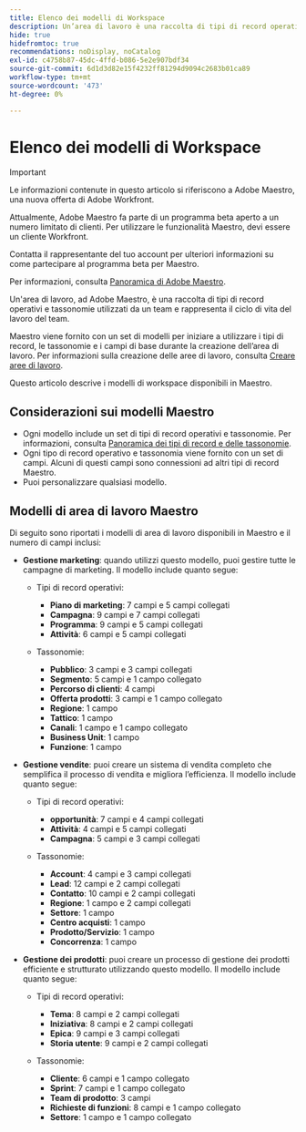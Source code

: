 ```yaml
---
title: Elenco dei modelli di Workspace
description: Un’area di lavoro è una raccolta di tipi di record operativi e tassonomie utilizzati da un team e rappresenta il ciclo di vita del lavoro del team. Maestro viene fornito con un set di modelli per iniziare a utilizzare i tipi di record, le tassonomie e i campi di base durante la creazione dell’area di lavoro.
hide: true
hidefromtoc: true
recommendations: noDisplay, noCatalog
exl-id: c4758b87-45dc-4ffd-b086-5e2e907bdf34
source-git-commit: 6d1d3d82e15f4232ff81294d9094c2683b01ca89
workflow-type: tm+mt
source-wordcount: '473'
ht-degree: 0%

---
```


<!--update the metadata with real information when making this available in TOC and in the left nav:
---
title: List of available workspace templates
description: You can use templates to create workspaces. This article provides a list of available workspace templates
hidefromtoc: yes
hide: yes
author: Alina
feature: Work Management
role: User
---

-->

# Elenco dei modelli di Workspace

>[!IMPORTANT]
>
>Le informazioni contenute in questo articolo si riferiscono a Adobe Maestro, una nuova offerta di Adobe Workfront.
>
>Attualmente, Adobe Maestro fa parte di un programma beta aperto a un numero limitato di clienti. Per utilizzare le funzionalità Maestro, devi essere un cliente Workfront.
>
>Contatta il rappresentante del tuo account per ulteriori informazioni su come partecipare al programma beta per Maestro.
>
>Per informazioni, consulta [Panoramica di Adobe Maestro](../maestro-overview.md).

Un&#39;area di lavoro, ad Adobe Maestro, è una raccolta di tipi di record operativi e tassonomie utilizzati da un team e rappresenta il ciclo di vita del lavoro del team.

Maestro viene fornito con un set di modelli per iniziare a utilizzare i tipi di record, le tassonomie e i campi di base durante la creazione dell’area di lavoro. Per informazioni sulla creazione delle aree di lavoro, consulta [Creare aree di lavoro](../architecture/create-workspaces.md).

Questo articolo descrive i modelli di workspace disponibili in Maestro.

## Considerazioni sui modelli Maestro

* Ogni modello include un set di tipi di record operativi e tassonomie. Per informazioni, consulta [Panoramica dei tipi di record e delle tassonomie](../architecture/overview-of-record-types-and-taxonomies.md).
* Ogni tipo di record operativo e tassonomia viene fornito con un set di campi. Alcuni di questi campi sono connessioni ad altri tipi di record Maestro.
* Puoi personalizzare qualsiasi modello.

<!-- I modeled this article by the "List of available Blueprints" and that articles does not have an Access area

## Access requirements

You must have the following: 

<table style="table-layout:auto">
 <col>
 </col>
 <col>
 </col>
 <tbody>
  <tr>
   <td role="rowheader"><p>Adobe Workfront plan*</p></td>
   <td>
<p>Any</p>
<!--the above is only for closed beta; when going to GA - activate the following plans:    
<p>Current plan: Prime and Ultimate</p>
<p>Legacy plan: Enterprise</p>->
   </td>
  </tr>
  <tr>
   <td role="rowheader"><p>Adobe Workfront license*</p></td>
   <td>
   <p>Any</p> 
  <p>For more information, see <a href="../../administration-and-setup/add-users/access-levels-and-object-permissions/wf-licenses.md" class="MCXref xref">Adobe Workfront licenses overview</a>.</p> </td>
  </tr>
  <tr>
   <td role="rowheader"><p>Product</p></td>
   <td>
   <p> Adobe Workfront</p> </td>
  </tr>
  <tr>
   <td role="rowheader">Access level*</td>
   <td> <p>Any</p>  
</td>
  </tr>
<tr>
   <td role="rowheader">Layout template</td>
   <td> <p>Your system administrator must add the Maestro area in your layout template. For information, see the "Enable Maestro for the users in your Workfront instance" section in the article <a href="../maestro/maestro-overview.md">Adobe Maestro overview</a>. </p>  
</td>
  </tr>
 </tbody>
</table>

>[!NOTE]
>
>*If you don't have access, ask your Workfront administrator if they set additional restrictions in your access level. For information on how a Workfront administrator can change your access level, see [Create or modify custom access levels](../administration-and-setup/add-users/configure-and-grant-access/create-modify-access-levels.md).

-->

## Modelli di area di lavoro Maestro

Di seguito sono riportati i modelli di area di lavoro disponibili in Maestro e il numero di campi inclusi:

* **Gestione marketing**: quando utilizzi questo modello, puoi gestire tutte le campagne di marketing. Il modello include quanto segue:

   * Tipi di record operativi:

      * **Piano di marketing**: 7 campi e 5 campi collegati
      * **Campagna**: 9 campi e 7 campi collegati
      * **Programma**: 9 campi e 5 campi collegati
      * **Attività**: 6 campi e 5 campi collegati
   * Tassonomie:
      * **Pubblico**: 3 campi e 3 campi collegati
      * **Segmento**: 5 campi e 1 campo collegato
      * **Percorso di clienti**: 4 campi
      * **Offerta prodotti**: 3 campi e 1 campo collegato
      * **Regione**: 1 campo
      * **Tattico**: 1 campo
      * **Canali**: 1 campo e 1 campo collegato
      * **Business Unit**: 1 campo
      * **Funzione**: 1 campo

* **Gestione vendite**: puoi creare un sistema di vendita completo che semplifica il processo di vendita e migliora l’efficienza. Il modello include quanto segue:

   * Tipi di record operativi:

      * **opportunità**: 7 campi e 4 campi collegati
      * **Attività**: 4 campi e 5 campi collegati
      * **Campagna**: 5 campi e 3 campi collegati
   * Tassonomie:
      * **Account**: 4 campi e 3 campi collegati
      * **Lead**: 12 campi e 2 campi collegati
      * **Contatto**: 10 campi e 2 campi collegati
      * **Regione**: 1 campo e 2 campi collegati
      * **Settore**: 1 campo
      * **Centro acquisti**: 1 campo
      * **Prodotto/Servizio**: 1 campo
      * **Concorrenza**: 1 campo

* **Gestione dei prodotti**: puoi creare un processo di gestione dei prodotti efficiente e strutturato utilizzando questo modello. Il modello include quanto segue:

   * Tipi di record operativi:

      * **Tema**: 8 campi e 2 campi collegati
      * **Iniziativa**: 8 campi e 2 campi collegati
      * **Epica**: 9 campi e 3 campi collegati
      * **Storia utente**: 9 campi e 2 campi collegati

   * Tassonomie:

      * **Cliente**: 6 campi e 1 campo collegato
      * **Sprint**: 7 campi e 1 campo collegato
      * **Team di prodotto**: 3 campi
      * **Richieste di funzioni**: 8 campi e 1 campo collegato
      * **Settore**: 1 campo e 1 campo collegato
